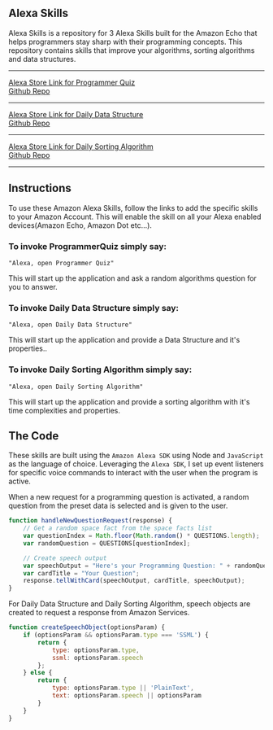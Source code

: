 ## Alexa Skills

Alexa Skills is a repository for 3 Alexa Skills built for the Amazon Echo that helps programmers stay sharp with their programming concepts.  This repository contains skills that improve your algorithms, sorting algorithms and data structures.

***

[Alexa Store Link for Programmer Quiz][programmerquiz]  
[Github Repo](https://github.com/peterzhen/ProgrammerQuiz)  

***

[Alexa Store Link for Daily Data Structure][dailydatastructure]  
[Github Repo](https://github.com/peterzhen/DailyDataStructure)  

***

[Alexa Store Link for Daily Sorting Algorithm][dailysortingalgorithm]  
[Github Repo](https://github.com/peterzhen/DailySortingAlgorithm)  

***

[programmerquiz]: https://www.amazon.com/THOS-Programmer-Quiz/dp/B06XT4V8VF/ref=sr_1_1?s=digital-skills&ie=UTF8&qid=1496019754&sr=1-1&keywords=programmer

[dailydatastructure]: https://www.amazon.com/THOS-Daily-Data-Structure/dp/B071Y57LN4/ref=sr_1_1?s=digital-skills&ie=UTF8&qid=1496122993&sr=1-1&keywords=data+structure

[dailysortingalgorithm]: https://www.amazon.com/THOS-Daily-Sorting-Algorithms/dp/B071DH61G8/ref=sr_1_2?s=digital-skills&ie=UTF8&qid=1496123003&sr=1-2&keywords=sorting


## Instructions

To use these Amazon Alexa Skills, follow the links to add the specific skills to your Amazon Account.  This will enable the skill on all your Alexa enabled devices(Amazon Echo, Amazon Dot etc...).  

### To invoke ProgrammerQuiz simply say:

`"Alexa, open Programmer Quiz"`

This will start up the application and ask a random algorithms question for you to answer.

### To invoke Daily Data Structure simply say:

`"Alexa, open Daily Data Structure"`

This will start up the application and provide a Data Structure and it's properties..

### To invoke Daily Sorting Algorithm simply say:

`"Alexa, open Daily Sorting Algorithm"`

This will start up the application and provide a sorting algorithm with it's time complexities and properties.

## The Code

These skills are built using the `Amazon Alexa SDK` using Node and `JavaScript` as the language of choice.  Leveraging the `Alexa SDK`, I set up event listeners for specific voice commands to interact with the user when the program is active.  

When a new request for a programming question is activated, a random question from the preset data is selected and is given to the user.

```javascript
function handleNewQuestionRequest(response) {
    // Get a random space fact from the space facts list
    var questionIndex = Math.floor(Math.random() * QUESTIONS.length);
    var randomQuestion = QUESTIONS[questionIndex];

    // Create speech output
    var speechOutput = "Here's your Programming Question: " + randomQuestion;
    var cardTitle = "Your Question";
    response.tellWithCard(speechOutput, cardTitle, speechOutput);
}
```

For Daily Data Structure and Daily Sorting Algorithm, speech objects are created to request a response from Amazon Services.

```javascript
function createSpeechObject(optionsParam) {
    if (optionsParam && optionsParam.type === 'SSML') {
        return {
            type: optionsParam.type,
            ssml: optionsParam.speech
        };
    } else {
        return {
            type: optionsParam.type || 'PlainText',
            text: optionsParam.speech || optionsParam
        }
    }
}
```
